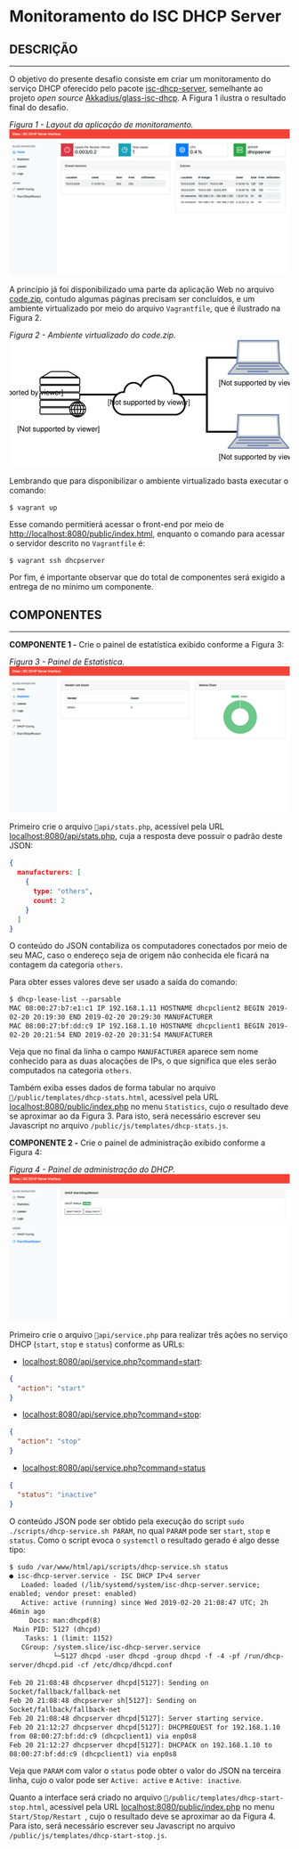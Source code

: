 # Monitoramento do ISC DHCP Server

## DESCRIÇÃO
---

O objetivo do presente desafio consiste em criar um monitoramento do serviço DHCP oferecido pelo pacote [isc-dhcp-server](https://www.isc.org/downloads/dhcp/), semelhante ao projeto *open source* [Akkadius/glass-isc-dhcp](https://github.com/Akkadius/glass-isc-dhcp). A Figura 1 ilustra o resultado final do desafio.

*Figura 1 - Layout da aplicação de monitoramento.*<br>
![Layout da aplicação de monitoramento.](assets/layout.png)

A princípio já foi disponibilizado uma parte da aplicação Web no arquivo [code.zip](code.zip), contudo algumas páginas precisam ser concluídos, e um ambiente virtualizado por meio do arquivo `Vagrantfile`, que é ilustrado na Figura 2.

*Figura 2 - Ambiente virtualizado do code.zip.*<br>
![Ambiente virtualizado do code.zip.](assets/dhcp-server.svg)

Lembrando que para disponibilizar o ambiente virtualizado basta executar o comando:

```
$ vagrant up
```

Esse comando permitierá acessar o front-end por meio de [http://localhost:8080/public/index.html](http://localhost:8080/public/index.html), enquanto o comando para acessar o servidor descrito no `Vagrantfile` é:

```
$ vagrant ssh dhcpserver
```

Por fim, é importante observar que do total de componentes será exigido a entrega de no mínimo um componente.

## COMPONENTES
---

**COMPONENTE 1 -** Crie o painel de estatística exibido conforme a Figura 3:

*Figura 3 - Painel de Estatistica.*<br>
![Painel Top Stats](assets/component-1.png)

Primeiro crie o arquivo `api/stats.php`, acessível pela URL [localhost:8080/api/stats.php](localhost:8080/api/stats.php), cuja a resposta deve possuir o padrão deste JSON:

```json
{
  manufacturers: [
    {
      type: "others",
      count: 2
    }
  ]
}
```

O conteúdo do JSON contabiliza os computadores conectados por meio de seu MAC, caso o endereço seja de origem não conhecida ele ficará na contagem da categoria `others`.

Para obter esses valores deve ser usado a saída do comando:

```
$ dhcp-lease-list --parsable
MAC 08:00:27:b7:e1:c1 IP 192.168.1.11 HOSTNAME dhcpclient2 BEGIN 2019-02-20 20:19:30 END 2019-02-20 20:29:30 MANUFACTURER 
MAC 08:00:27:bf:dd:c9 IP 192.168.1.10 HOSTNAME dhcpclient1 BEGIN 2019-02-20 20:21:54 END 2019-02-20 20:31:54 MANUFACTURER 
```

Veja que no final da linha o campo `MANUFACTURER` aparece sem nome conhecido para as duas alocações de IPs, o que significa que eles serão computados na categoria `others`.

Também exiba esses dados de forma tabular no arquivo `/public/templates/dhcp-stats.html`, acessível pela URL [localhost:8080/public/index.php](localhost:8080/public/index.php) no menu `Statistics`, cujo o resultado deve se aproximar ao da Figura 3. Para isto, será necessário escrever seu Javascript no arquivo `/public/js/templates/dhcp-stats.js`.

**COMPONENTE 2 -** Crie o painel de administração exibido conforme a Figura 4:

*Figura 4 - Painel de administração do DHCP.*<br>
![Painel Top Stats](assets/component-2.png)

Primeiro crie o arquivo `api/service.php` para realizar três ações no serviço DHCP (`start`, `stop` e `status`) conforme as URLs:

* [localhost:8080/api/service.php?command=start](localhost:8080/api/service.php?command=start):

```json
{
  "action": "start"
}
```

* [localhost:8080/api/service.php?command=stop](localhost:8080/api/service.php?command=stop):

```json
{
  "action": "stop"
}
```

* [localhost:8080/api/service.php?command=status](localhost:8080/api/service.php?command=status)

```json
{
  "status": "inactive"
}
```

O conteúdo JSON pode ser obtido pela execução do script `sudo ./scripts/dhcp-service.sh PARAM`, no qual `PARAM` pode ser `start`, `stop` e `status`. Como o script evoca o `systemctl` o resultado gerado é algo desse tipo:

```
$ sudo /var/www/html/api/scripts/dhcp-service.sh status
● isc-dhcp-server.service - ISC DHCP IPv4 server
   Loaded: loaded (/lib/systemd/system/isc-dhcp-server.service; enabled; vendor preset: enabled)
   Active: active (running) since Wed 2019-02-20 21:08:47 UTC; 2h 46min ago
     Docs: man:dhcpd(8)
 Main PID: 5127 (dhcpd)
    Tasks: 1 (limit: 1152)
   CGroup: /system.slice/isc-dhcp-server.service
           └─5127 dhcpd -user dhcpd -group dhcpd -f -4 -pf /run/dhcp-server/dhcpd.pid -cf /etc/dhcp/dhcpd.conf

Feb 20 21:08:48 dhcpserver dhcpd[5127]: Sending on   Socket/fallback/fallback-net
Feb 20 21:08:48 dhcpserver sh[5127]: Sending on   Socket/fallback/fallback-net
Feb 20 21:08:48 dhcpserver dhcpd[5127]: Server starting service.
Feb 20 21:12:27 dhcpserver dhcpd[5127]: DHCPREQUEST for 192.168.1.10 from 08:00:27:bf:dd:c9 (dhcpclient1) via enp0s8
Feb 20 21:12:27 dhcpserver dhcpd[5127]: DHCPACK on 192.168.1.10 to 08:00:27:bf:dd:c9 (dhcpclient1) via enp0s8
```

Veja que `PARAM` com valor o `status` pode obter o valor do JSON na terceira linha, cujo o valor pode ser `Active: active` e `Active: inactive`.

Quanto a interface será criado no arquivo `/public/templates/dhcp-start-stop.html`, acessível pela URL [localhost:8080/public/index.php](localhost:8080/public/index.php) no menu `Start/Stop/Restart `, cujo o resultado deve se aproximar ao da Figura 4. Para isto, será necessário escrever seu Javascript no arquivo `/public/js/templates/dhcp-start-stop.js`.

<!-- <br>
<br>
<br>

> [Alternativa de resposta](code-response.zip) -->
